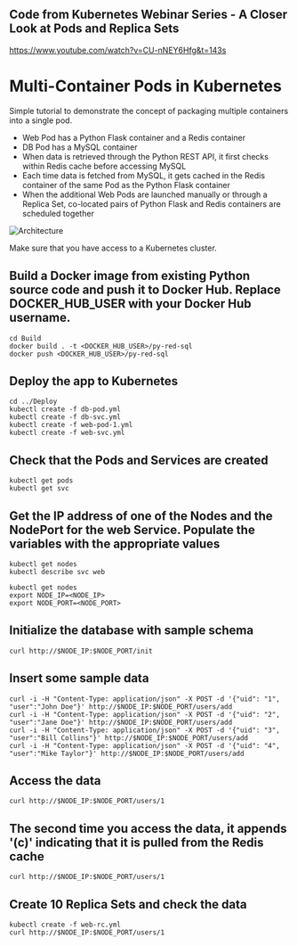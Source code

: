 ## Code from Kubernetes Webinar Series - A Closer Look at Pods and Replica Sets
https://www.youtube.com/watch?v=CU-nNEY6Hfg&t=143s


# Multi-Container Pods in Kubernetes
Simple tutorial to demonstrate the concept of packaging multiple containers into a single pod. 
* Web Pod has a Python Flask container and a Redis container
* DB Pod has a MySQL container
* When data is retrieved through the Python REST API, it first checks within Redis cache before accessing MySQL
* Each time data is fetched from MySQL, it gets cached in the Redis container of the same Pod as the Python Flask container
* When the additional Web Pods are launched manually or through a Replica Set, co-located pairs of Python Flask and Redis containers are scheduled together

![Architecture](https://github.com/janakiramm/Kubernetes-multi-container-pod/blob/master/multi-container-pod.png?raw=true)

Make sure that you have access to a Kubernetes cluster.

## Build a Docker image from existing Python source code and push it to Docker Hub. Replace DOCKER_HUB_USER with your Docker Hub username.
```
cd Build
docker build . -t <DOCKER_HUB_USER>/py-red-sql
docker push <DOCKER_HUB_USER>/py-red-sql
```

## Deploy the app to Kubernetes
```
cd ../Deploy
kubectl create -f db-pod.yml
kubectl create -f db-svc.yml
kubectl create -f web-pod-1.yml
kubectl create -f web-svc.yml
```

## Check that the Pods and Services are created
```
kubectl get pods
kubectl get svc
```

## Get the IP address of one of the Nodes and the NodePort for the web Service. Populate the variables with the appropriate values
```
kubectl get nodes
kubectl describe svc web

kubectl get nodes
export NODE_IP=<NODE_IP>
export NODE_PORT=<NODE_PORT>
```

## Initialize the database with sample schema
```
curl http://$NODE_IP:$NODE_PORT/init
```
## Insert some sample data
```
curl -i -H "Content-Type: application/json" -X POST -d '{"uid": "1", "user":"John Doe"}' http://$NODE_IP:$NODE_PORT/users/add
curl -i -H "Content-Type: application/json" -X POST -d '{"uid": "2", "user":"Jane Doe"}' http://$NODE_IP:$NODE_PORT/users/add
curl -i -H "Content-Type: application/json" -X POST -d '{"uid": "3", "user":"Bill Collins"}' http://$NODE_IP:$NODE_PORT/users/add
curl -i -H "Content-Type: application/json" -X POST -d '{"uid": "4", "user":"Mike Taylor"}' http://$NODE_IP:$NODE_PORT/users/add
```

## Access the data 
```
curl http://$NODE_IP:$NODE_PORT/users/1
```
## The second time you access the data, it appends '(c)' indicating that it is pulled from the Redis cache
```
curl http://$NODE_IP:$NODE_PORT/users/1
```

## Create 10 Replica Sets and check the data
```
kubectl create -f web-rc.yml
curl http://$NODE_IP:$NODE_PORT/users/1
```


